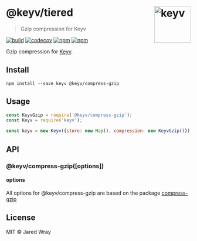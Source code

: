 # @keyv/tiered [<img width="100" align="right" src="https://rawgit.com/lukechilds/keyv/master/media/logo.svg" alt="keyv">](https://github.com/lukechilds/keyv)

> Gzip compression for Keyv

[![build](https://github.com/jaredwray/keyv/actions/workflows/tests.yaml/badge.svg)](https://github.com/jaredwray/keyv/actions/workflows/tests.yaml)
[![codecov](https://codecov.io/gh/jaredwray/keyv/branch/main/graph/badge.svg?token=bRzR3RyOXZ)](https://codecov.io/gh/jaredwray/keyv)
[![npm](https://img.shields.io/npm/v/@keyv/compress-gzip.svg)](https://www.npmjs.com/package/@keyv/compress-gzip)
[![npm](https://img.shields.io/npm/dm/@keyv/compress-gzip)](https://npmjs.com/package/@keyv/compress-gzip)

Gzip compression for [Keyv](https://github.com/jaredwray/keyv).

## Install

```shell
npm install --save keyv @keyv/compress-gzip
```

## Usage

```javascript
const KeyvGzip = require('@keyv/compress-gzip');
const Keyv = require('keyv');

const keyv = new Keyv({store: new Map(), compression: new KeyvGzip()});

```

## API

### @keyv/compress-gzip(\[options])

#### options

All options for @keyv/compress-gzip are based on the package [compress-gzip](https://github.com/Rebsos/node-gzip#readme)

## License

MIT © Jared Wray